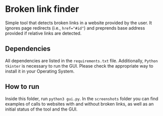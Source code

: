 # Broken link finder

Simple tool that detects broken links in a website provided by the user.
It ignores page redirects (i.e., `href="#id"`) and preprends base address provided if relative links are detected.

## Dependencies

All dependencies are listed in the `requirements.txt` file.
Additionally, `Python tkinter` is necessary to run the GUI.
Please check the appropriate way to install it in your Operating System.

## How to run

Inside this folder, run `python3 gui.py`.
In the `screenshots` folder you can find examples of calls to websites with and without broken links, as well as an initial status of the tool and the GUI.